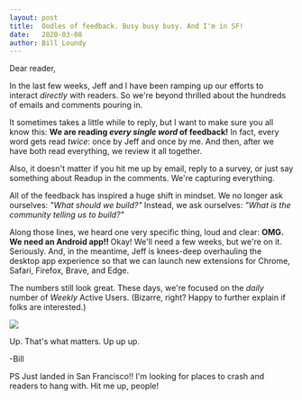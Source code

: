 ```yaml
---
layout: post
title:  Oodles of feedback. Busy busy busy. And I'm in SF! 
date:   2020-03-08
author: Bill Loundy
---
```

<p>
Dear reader,
</p>

<p>
In the last few weeks, Jeff and I have been ramping up our efforts to interact <em>directly</em> with readers. So we're beyond thrilled about the hundreds of emails and comments pouring in. 
</p>

<p>
It sometimes takes a little while to reply, but I want to make sure you all know this: <strong>We are reading <em>every single word</em> of feedback!</strong> In fact, every word gets read <em>twice</em>: once by Jeff and once by me. And then, after we have both read everything, we review it all together. 
</p>

<p>
Also, it doesn't matter if you hit me up by email, reply to a survey, or just say something about Readup in the comments. We're capturing everything. 
</p>

<p>
All of the feedback has inspired a huge shift in mindset. We no longer ask ourselves: <em>"What should we build?"</em> Instead, we ask ourselves: <em>"What is the community telling us to build?"</em>  
</p>

<p>
Along those lines, we heard one very specific thing, loud and clear: <strong> OMG. We need an Android app!! </strong> Okay! We'll need a few weeks, but we're on it. Seriously. And, in the meantime, Jeff is knees-deep overhauling the desktop app experience so that we can launch new extensions for Chrome, Safari, Firefox, Brave, and Edge.
</p>

<p>
The numbers still look great. These days, we're focused on the <em>daily</em> number of <em>Weekly</em> Active Users. (Bizarre, right? Happy to further explain if folks are interested.)
</p>

<p>
<img src="http://blog.readup.com/pics/wau111.png" style="display:block;margin:0 auto;max-width:100%;">
</p>

<p>
Up. That's what matters. Up up up. 
</p>

<p>
-Bill
</p>

<p>
PS Just landed in San Francisco!! I'm looking for places to crash and readers to hang with. Hit me up, people!
</p>